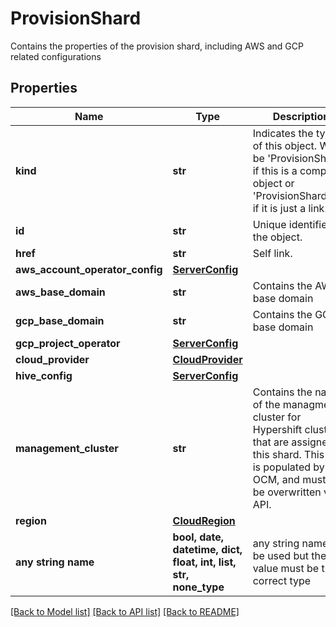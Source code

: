 # ProvisionShard

Contains the properties of the provision shard, including AWS and GCP related configurations

## Properties
Name | Type | Description | Notes
------------ | ------------- | ------------- | -------------
**kind** | **str** | Indicates the type of this object. Will be &#39;ProvisionShard&#39; if this is a complete object or &#39;ProvisionShardLink&#39; if it is just a link. | [optional]
**id** | **str** | Unique identifier of the object. | [optional]
**href** | **str** | Self link. | [optional]
**aws_account_operator_config** | [**ServerConfig**](ServerConfig.md) |  | [optional]
**aws_base_domain** | **str** | Contains the AWS base domain | [optional]
**gcp_base_domain** | **str** | Contains the GCP base domain | [optional]
**gcp_project_operator** | [**ServerConfig**](ServerConfig.md) |  | [optional]
**cloud_provider** | [**CloudProvider**](CloudProvider.md) |  | [optional]
**hive_config** | [**ServerConfig**](ServerConfig.md) |  | [optional]
**management_cluster** | **str** | Contains the name of the managment cluster for Hypershift clusters that are assigned to this shard. This field is populated by OCM, and must not be overwritten via API. | [optional]
**region** | [**CloudRegion**](CloudRegion.md) |  | [optional]
**any string name** | **bool, date, datetime, dict, float, int, list, str, none_type** | any string name can be used but the value must be the correct type | [optional]

[[Back to Model list]](../README.md#documentation-for-models) [[Back to API list]](../README.md#documentation-for-api-endpoints) [[Back to README]](../README.md)
